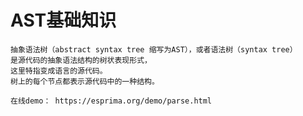 # AST基础知识 
    抽象语法树（abstract syntax tree 缩写为AST），或者语法树（syntax tree）
    是源代码的抽象语法结构的树状表现形式，
    这里特指变成语言的源代码。
    树上的每个节点都表示源代码中的一种结构。

    在线demo： https://esprima.org/demo/parse.html
